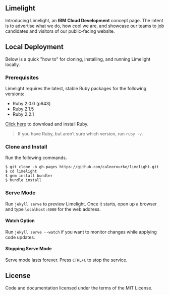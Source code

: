 ## Limelight

Introducing Limelight, an **IBM Cloud Development** concept page. The intent is to advertise what we do, how cool we are, and showcase our teams to job candidates and visitors of our public-facing website.

## Local Deployment

Below is a quick "how to" for cloning, installing, and running Limelight locally.

### Prerequisites

Limelight requires the latest, stable Ruby packages for the following versions: 

* Ruby 2.0.0 (p643)
* Ruby 2.1.5
* Ruby 2.2.1

[Click here](http://www.ruby-lang.org/en/downloads) to download and install Ruby. 

> If you have Ruby, but aren’t sure which version, run `ruby -v`.

### Clone and Install

Run the following commands.

    $ git clone -b gh-pages https://github.com/caleorourke/limelight.git
    $ cd limelight
    $ gem install bundler
    $ bundle install

### Serve Mode

Run `jekyll serve` to preview Limelight. Once it starts, open up a browser and type `localhost:4000` for the web address.

#### Watch Option

Run `jekyll serve --watch` if you want to monitor changes while applying code updates.

#### Stopping Serve Mode

Serve mode lasts forever. Press `CTRL+C` to stop the service.

## License

Code and documentation licensed under the terms of the MIT License.
